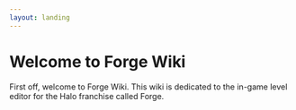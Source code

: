 ```yaml
---
layout: landing
---
```


# Welcome to Forge Wiki

First off, welcome to Forge Wiki. This wiki is dedicated to the in-game level editor for the Halo franchise called Forge.
